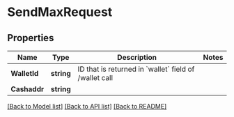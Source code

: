 # SendMaxRequest

## Properties

Name | Type | Description | Notes
------------ | ------------- | ------------- | -------------
**WalletId** | **string** | ID that is returned in &#x60;wallet&#x60; field of /wallet call  | 
**Cashaddr** | **string** |  | 

[[Back to Model list]](../README.md#documentation-for-models) [[Back to API list]](../README.md#documentation-for-api-endpoints) [[Back to README]](../README.md)


